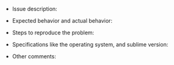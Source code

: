 * Issue description:

* Expected behavior and actual behavior:

* Steps to reproduce the problem:

* Specifications like the operating system, and sublime version:

* Other comments:

